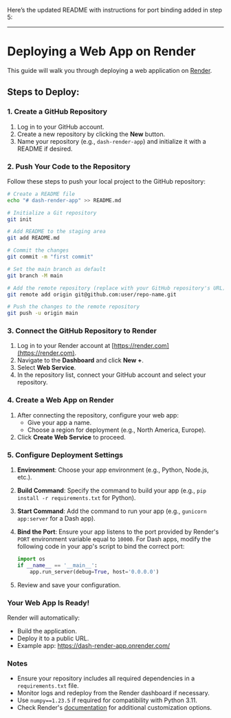 Here’s the updated README with instructions for port binding added in step 5:

---

# Deploying a Web App on Render

This guide will walk you through deploying a web application on [Render](https://render.com).

## Steps to Deploy:

### 1. Create a GitHub Repository
1. Log in to your GitHub account.
2. Create a new repository by clicking the **New** button.
3. Name your repository (e.g., `dash-render-app`) and initialize it with a README if desired.

### 2. Push Your Code to the Repository
Follow these steps to push your local project to the GitHub repository:

```bash
# Create a README file
echo "# dash-render-app" >> README.md

# Initialize a Git repository
git init

# Add README to the staging area
git add README.md

# Commit the changes
git commit -m "first commit"

# Set the main branch as default
git branch -M main

# Add the remote repository (replace with your GitHub repository's URL)
git remote add origin git@github.com:user/repo-name.git

# Push the changes to the remote repository
git push -u origin main
```
### 3. Connect the GitHub Repository to Render
1. Log in to your Render account at [https://render.com](https://render.com).
2. Navigate to the **Dashboard** and click **New +**.
3. Select **Web Service**.
4. In the repository list, connect your GitHub account and select your repository.

### 4. Create a Web App on Render
1. After connecting the repository, configure your web app:
   - Give your app a name.
   - Choose a region for deployment (e.g., North America, Europe).
2. Click **Create Web Service** to proceed.

### 5. Configure Deployment Settings
1. **Environment**: Choose your app environment (e.g., Python, Node.js, etc.).
2. **Build Command**: Specify the command to build your app (e.g., `pip install -r requirements.txt` for Python).
3. **Start Command**: Add the command to run your app (e.g., `gunicorn app:server` for a Dash app).
4. **Bind the Port**: Ensure your app listens to the port provided by Render's `PORT` environment variable equal to `10000`. For Dash apps, modify the following code in your app's script to bind the correct port:

   ```python
   import os
   if __name__ == '__main__':
       app.run_server(debug=True, host='0.0.0.0')
   ```

5. Review and save your configuration.

### Your Web App Is Ready!
Render will automatically:
- Build the application.
- Deploy it to a public URL.
- Example app: https://dash-render-app.onrender.com/

### Notes
- Ensure your repository includes all required dependencies in a `requirements.txt` file.
- Monitor logs and redeploy from the Render dashboard if necessary.
- Use `numpy==1.23.5` if required for compatibility with Python 3.11.
- Check Render's [documentation](https://render.com/docs) for additional customization options.
